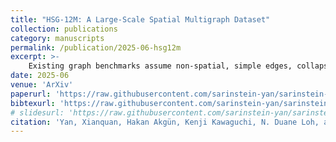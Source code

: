```yaml
---
title: "HSG-12M: A Large-Scale Spatial Multigraph Dataset"
collection: publications
category: manuscripts
permalink: /publication/2025-06-hsg12m
excerpt: >-
    Existing graph benchmarks assume non-spatial, simple edges, collapsing physically distinct paths into a single link. We introduce HSG-12M, the first large-scale dataset of $$\textbf{spatial multigraphs}$$ — graphs embedded in a metric space where multiple geometrically distinct trajectories between two nodes are retained as separate edges. HSG-12M contains 11.6 million static and 5.1 million dynamic $$\textit{Hamiltonian spectral graphs}$$ across 1401 characteristic-polynomial classes, derived from 177 TB of spectral potential data. Each graph encodes the full geometry of a 1-D crystal's energy spectrum on the complex plane, producing diverse, physics-grounded topologies that transcend conventional node-coordinate datasets. To enable future extensions, we release $$\href{https://github.com/sarinstein-yan/Poly2Graph}{\texttt{Poly2Graph}}$$: a high-performance, open-source pipeline that maps arbitrary 1-D crystal Hamiltonians to spectral graphs. Benchmarks with popular GNNs expose new challenges in learning from multi-edge geometry at scale. Beyond its practical utility, we show that spectral graphs serve as universal topological fingerprints of polynomials, vectors, and matrices, forging a new algebra-to-graph link. HSG-12M lays the groundwork for geometry-aware graph learning and new opportunities of data-driven scientific discovery in condensed matter physics and beyond.
date: 2025-06
venue: 'ArXiv'
paperurl: 'https://raw.githubusercontent.com/sarinstein-yan/sarinstein-yan.github.io/master/files/2025-06-hsg12m.pdf'
bibtexurl: 'https://raw.githubusercontent.com/sarinstein-yan/sarinstein-yan.github.io/master/files/2025-06-hsg12m.bib'
# slidesurl: 'https://raw.githubusercontent.com/sarinstein-yan/sarinstein-yan.github.io/master/files/slides1.pdf'
citation: 'Yan, Xianquan, Hakan Akgün, Kenji Kawaguchi, N. Duane Loh, and Ching Hua Lee. “HSG-12M: A Large-Scale Spatial Multigraph Dataset.” arXiv, 2025. https://doi.org/10.48550/ARXIV.2506.08618.'
---
```


<!-- The contents above will be part of a list of publications, if the user clicks the link for the publication than the contents of section will be rendered as a full page, allowing you to provide more information about the paper for the reader. When publications are displayed as a single page, the contents of the above "citation" field will automatically be included below this section in a smaller font.

Using [MathJax](https://www.mathjax.org/) in the description is supported - $$E=mc^2$$ - however, the use must be mindful that the default delimiters are `$$...$$` and `\\[...\\]` which differs from the `$...$` that is typically expected. -->